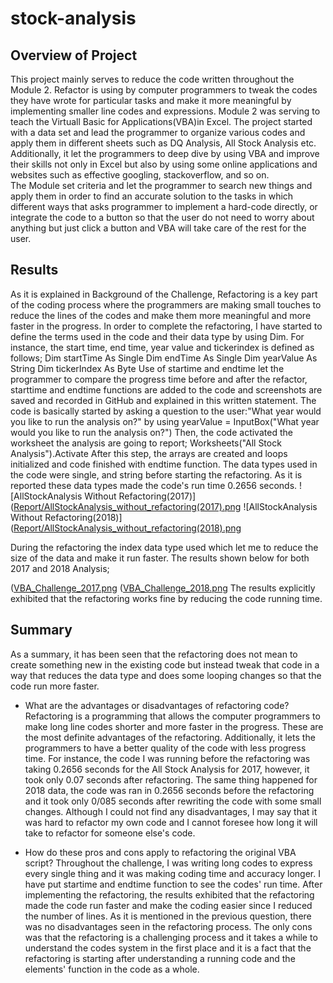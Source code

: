 # stock-analysis

## Overview of Project
This project mainly serves to reduce the code written throughout the Module 2. Refactor is using by computer programmers to tweak the codes they have wrote for particular tasks and make it more meaningful by implementing smaller line codes and expressions.
Module 2 was serving to teach the Virtuall Basic for Applications(VBA)in Excel. The project started with a data set and lead the programmer to organize various codes and apply them in different sheets such as DQ Analysis, All Stock Analysis etc. Additionally, it let the programmers to deep dive by using VBA and improve their skills not only in Excel but also by using some online applications and websites such as effective googling, stackoverflow, and so on.  
The Module set criteria and let the programmer to search new things and apply them in order to find an accurate solution to the tasks in which different ways that asks programmer to implement a hard-code directly, or integrate the code to a button so that the user do not need to worry about anything but just click a button and VBA will take care of the rest for the user.

## Results
As it is explained in Background of the Challenge, Refactoring is a key part of the coding process where the programmers are making small touches to reduce the lines of the codes and make them more meaningful and more faster in the progress. 
In order to complete the refactoring, I have started to define the terms used in the code and their data type by using Dim. For instance, the start time, end time, year value and tickerindex is defined as follows;
    Dim startTime As Single
    Dim endTime  As Single
    Dim yearValue As String
	Dim tickerIndex As Byte
Use of startime and endtime let the programmer to compare the progress time before and after the refactor, starttime and endtime functions are added to the code and screenshots are saved and recorded in GitHub and explained in this written statement. 
The code is basically started by asking a question to the user:"What year would you like to run the analysis on?" by using
	yearValue = InputBox("What year would you like to run the analysis on?")
Then, the code activated the worksheet the analysis are going to report;
	Worksheets("All Stock Analysis").Activate
After this step, the arrays are created and loops initialized and code finished with endtime function.
The data types used in the code were single, and string before starting the refactoring. As it is reported these data types made the code's run time 0.2656 seconds.
![AllStockAnalysis Without Refactoring(2017)]([Report/AllStockAnalysis_without_refactoring(2017).png](https://github.com/huzeyfecanbaz/stock-analysis/blob/daa5b9a4d33696a99393069fbf12e8b88af4e26b/Resources/AllStockAnalysis_without_refactoring(2017).png)
![AllStockAnalysis Without Refactoring(2018)]([Report/AllStockAnalysis_without_refactoring(2018).png](https://github.com/huzeyfecanbaz/stock-analysis/blob/daa5b9a4d33696a99393069fbf12e8b88af4e26b/Resources/AllStockAnalysis_without_refactoring(2018).png)

During the refactoring the index data type used which let me to reduce the size of the data and make it run faster. The results shown below for both 2017 and 2018 Analysis;

([VBA_Challenge_2017.png](https://github.com/huzeyfecanbaz/stock-analysis/blob/daa5b9a4d33696a99393069fbf12e8b88af4e26b/Resources/AllStockAnalysis_without_refactoring(2017).png)
([VBA_Challenge_2018.png](https://github.com/huzeyfecanbaz/stock-analysis/blob/daa5b9a4d33696a99393069fbf12e8b88af4e26b/Resources/VBA_Challenge_2018.png)
The results explicitly exhibited that the refactoring works fine by reducing the code running time.

## Summary
As a summary, it has been seen that the refactoring does not mean to create something new in the existing code but instead tweak that code in a way that reduces the data type and does some looping changes so that the code run more faster. 

- What are the advantages or disadvantages of refactoring code?
Refactoring is a programming that allows the computer programmers to make long line codes shorter and more faster in the progress. These are the most definite advantages of the refactoring. Additionally, it lets the programmers to have a better quality of the code with less progress time. For instance, the code I was running before the refactoring was taking 0.2656 seconds for the All Stock Analysis for 2017, however, it took only 0.07 seconds after refactoring. The same thing happened for 2018 data, the code was ran in 0.2656 seconds before the refactoring and it took only 0/085 seconds after rewriting the code with some small changes. Although I could not find any disadvantages, I may say that it was hard to refactor my own code and I cannot foresee how long it will take to refactor for someone else's code.


- How do these pros and cons apply to refactoring the original VBA script?
Throughout the challenge, I was writing long codes to express every single thing and it was making coding time and accuracy longer. I have put startime and endtime function to see the codes' run time. After implementing the refactoring, the results exhibited that the refactoring made the code run faster and make the coding easier since I reduced the number of lines. As it is mentioned in the previous question, there was no disadvantages seen in the refactoring process. The only cons was that the refactoring is a challenging process and it takes a while to understand the codes system in the first place and it is a fact that the refactoring is starting after understanding a running code and the elements' function in the code as a whole.

